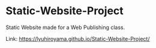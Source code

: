 # Static-Website-Project
Static Website made for a Web Publishing class.

Link: https://lyuhiroyama.github.io/Static-Website-Project/
